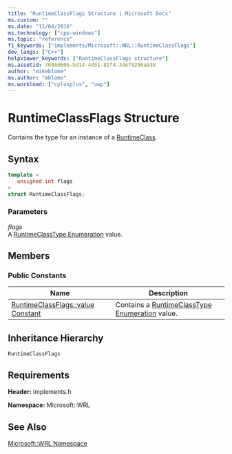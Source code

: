 ```yaml
---
title: "RuntimeClassFlags Structure | Microsoft Docs"
ms.custom: ""
ms.date: "11/04/2016"
ms.technology: ["cpp-windows"]
ms.topic: "reference"
f1_keywords: ["implements/Microsoft::WRL::RuntimeClassFlags"]
dev_langs: ["C++"]
helpviewer_keywords: ["RuntimeClassFlags structure"]
ms.assetid: 7098d605-bd14-4d51-82f4-3def8296a938
author: "mikeblome"
ms.author: "mblome"
ms.workload: ["cplusplus", "uwp"]
---
```

# RuntimeClassFlags Structure

Contains the type for an instance of a [RuntimeClass](../windows/runtimeclass-class.md).

## Syntax

```cpp
template <
   unsigned int flags
>
struct RuntimeClassFlags;
```

### Parameters

*flags*  
A [RuntimeClassType Enumeration](../windows/runtimeclasstype-enumeration.md) value.

## Members

### Public Constants

|Name|Description|
|----------|-----------------|
|[RuntimeClassFlags::value Constant](../windows/runtimeclassflags-value-constant.md)|Contains a [RuntimeClassType Enumeration](../windows/runtimeclasstype-enumeration.md) value.|

## Inheritance Hierarchy

`RuntimeClassFlags`

## Requirements

**Header:** implements.h

**Namespace:** Microsoft::WRL

## See Also

[Microsoft::WRL Namespace](../windows/microsoft-wrl-namespace.md)